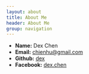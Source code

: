 ```yaml
---
layout: about
title: About Me
header: About Me
group: navigation
---
```

 * **Name:** Dex Chen
 * **Email:** [chienhu@gmail.com](mailto:chienhu@gmail.com)
 * **Github:** [dex](https://github.com/dex)
 * **Facebook:** [dex.chen](https://www.facebook.com/dex.chen)
